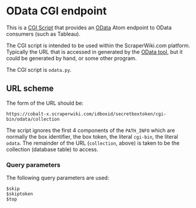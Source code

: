 # OData CGI endpoint

This is a [CGI Script](http://www.ietf.org/rfc/rfc3875) that
provides an [OData](http://www.odata.org/) Atom endpoint to
OData consumers (such as Tableau).

The CGI script is intended to be used within the ScraperWiki.com
platform. Typically the URL that is accessed in generated by the
[OData tool](https://github.com/scraperwiki/odata-tool/), but it
could be generated by hand, or some other program.

The CGI script is `odata.py`.

## URL scheme

The form of the URL should be:

    https://cobalt-x.scraperwiki.com/idboxid/secretboxtoken/cgi-bin/odata/collection

The script ignores the first 4 components of the `PATH_INFO` which are
normally the box identifier, the box token, the literal
`cgi-bin`, the literal `odata`. The remainder of the URL (`collection`,
above) is taken to be the collection (database table) to access.


### Query parameters

The following query parameters are used:

    $skip
    $skiptoken
    $top
